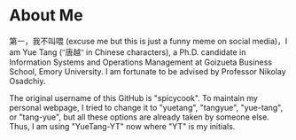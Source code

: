 # About Me

第一，我不叫喂 (excuse me but this is just a funny meme on social media)，I am Yue Tang (<span style="font-family: KaiTi, 楷体, STKaiti, serif;">"唐越"</span> in Chinese characters), a Ph.D. candidate in Information Systems and Operations Management at Goizueta Business School, Emory University. I am fortunate to be advised by Professor Nikolay Osadchiy.

The original username of this GitHub is "spicycook". To maintain my personal webpage, I tried to change it to "yuetang", "tangyue", "yue-tang", or "tang-yue", but all these options are already taken by someone else. Thus, I am using "YueTang-YT" now where "YT" is my initials.
